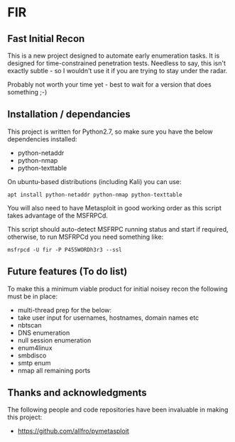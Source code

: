 # FIR
## Fast Initial Recon

This is a new project designed to automate early enumeration tasks.  It is designed for time-constrained penetration tests.  Needless to say, this isn't exactly subtle - so I wouldn't use it if you are trying to stay under the radar.

Probably not worth your time yet - best to wait for a version that does something ;-)

## Installation / dependancies

This project is written for Python2.7, so make sure you have the below dependencies installed:

- python-netaddr
- python-nmap
- python-texttable

On ubuntu-based distributions (including Kali) you can use:

    apt install python-netaddr python-nmap python-texttable

You will also need to have Metasploit in good working order as this script takes advantage of the MSFRPCd.

This script should auto-detect MSFRPC running status and start if required, otherwise, to run MSFRPCd you need something like:

    msfrpcd -U fir -P P455WORDh3r3 --ssl
    
## Future features (To do list)

To make this a minimum viable product for initial noisey recon the following must be in place:

- multi-thread prep for the below:
- take user input for usernames, hostnames, domain names etc
- nbtscan
- DNS enumeration
- null session enumeration
- enum4linux
- smbdisco
- smtp enum
- nmap all remaining ports

## Thanks and acknowledgments

The following people and code repositories have been invaluable in making this project:

- https://github.com/allfro/pymetasploit